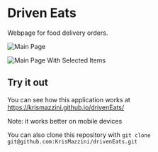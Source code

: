 # Driven Eats

Webpage for food delivery orders.

![Main Page](https://user-images.githubusercontent.com/93556620/179237482-f861d134-56ca-4712-a7c4-b3828c1fb55f.png)

![Main Page With Selected Items](https://user-images.githubusercontent.com/93556620/179237893-3333d160-e310-475e-9489-4660a047cc68.png)

## Try it out

You can see how this application works at <https://krismazzini.github.io/drivenEats/>

Note: it works better on mobile devices

You can also clone this repository with ```git clone git@github.com:KrisMazzini/drivenEats.git```
